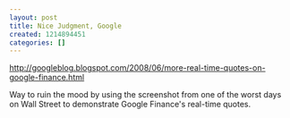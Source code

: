 ```yaml
---
layout: post
title: Nice Judgment, Google
created: 1214894451
categories: []
---
```

http://googleblog.blogspot.com/2008/06/more-real-time-quotes-on-google-finance.html

Way to ruin the mood by using the screenshot from one of the worst days on Wall Street to demonstrate Google Finance's real-time quotes.
